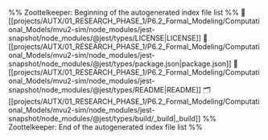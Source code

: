 %% Zoottelkeeper: Beginning of the autogenerated index file list  %%
📄 [[projects/AUTX/01_RESEARCH_PHASE_1/P6.2_Formal_Modeling/Computational_Models/mvu2-sim/node_modules/jest-snapshot/node_modules/@jest/types/LICENSE|LICENSE]]
📄 [[projects/AUTX/01_RESEARCH_PHASE_1/P6.2_Formal_Modeling/Computational_Models/mvu2-sim/node_modules/jest-snapshot/node_modules/@jest/types/package.json|package.json]]
📄 [[projects/AUTX/01_RESEARCH_PHASE_1/P6.2_Formal_Modeling/Computational_Models/mvu2-sim/node_modules/jest-snapshot/node_modules/@jest/types/README|README]]
🗂️ [[projects/AUTX/01_RESEARCH_PHASE_1/P6.2_Formal_Modeling/Computational_Models/mvu2-sim/node_modules/jest-snapshot/node_modules/@jest/types/build/_build|_build]]
%% Zoottelkeeper: End of the autogenerated index file list  %%
